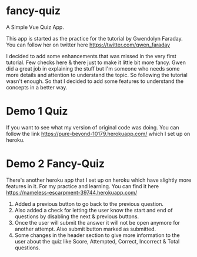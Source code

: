 # fancy-quiz
A Simple Vue Quiz App. 

This app is started as the practice for the tutorial by Gwendolyn Faraday. You can follow her on twitter here https://twitter.com/gwen_faraday 

I decided to add some enhancements that was missed in the very first tutorial. Few checks here & there just to make it little bit more fancy. Gwen did a great job in explaining the stuff but I'm someone who needs some more details and attention to understand the topic. So following the tutorial wasn't enough. So that I decided to add some features to understand the concepts in a better way.

# Demo 1 Quiz
If you want to see what my version of original code was doing. You can follow the link https://pure-beyond-10179.herokuapp.com/ which I set up on heroku.

# Demo 2 Fancy-Quiz
There's another heroku app that I set up on heroku which have slightly more features in it. For my practice and learning. You can find it here https://nameless-escarpment-39744.herokuapp.com/

1. Added a previous button to go back to the previous question.
2. Also added a check for letting the user know the start and end of questions by disabling the next & previous buttons.
3. Once the user will submit the answer it will not be open anymore for another attempt. Also submit button marked as submitted.
4. Some changes in the header section to give more information to the user about the quiz like Score, Attempted, Correct, Incorrect & Total questions.
